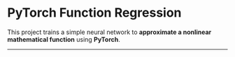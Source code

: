 # PyTorch Function Regression

This project trains a simple neural network to **approximate a nonlinear mathematical function** using **PyTorch**.

---

